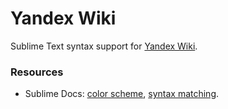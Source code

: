 # Yandex Wiki

Sublime Text syntax support for [Yandex Wiki](https://yandex.ru/support/connect-wiki/static-markup.html?lang=en).

### Resources

* Sublime Docs: [color scheme](https://www.sublimetext.com/docs/3/color_schemes.html), [syntax matching](http://www.sublimetext.com/docs/3/syntax.html).
